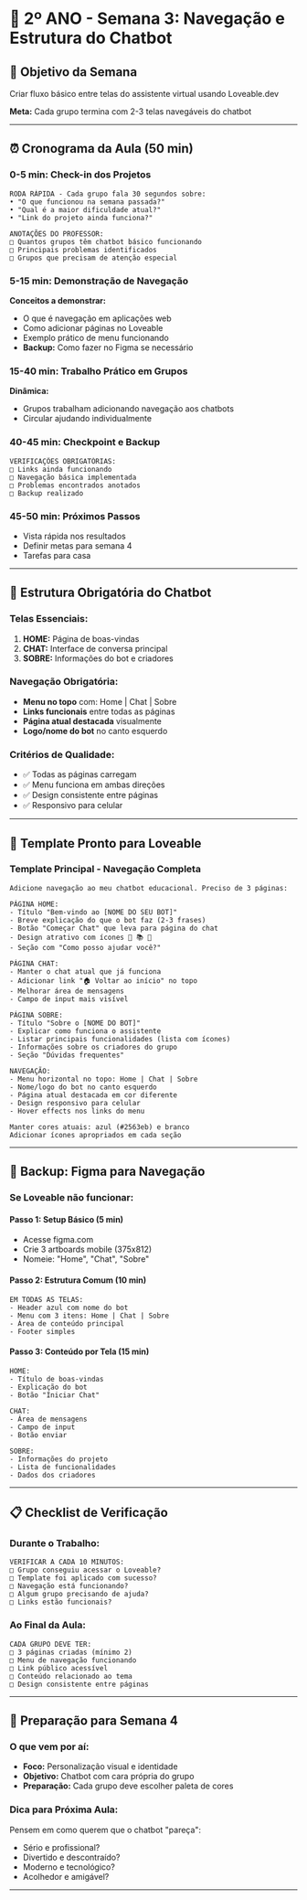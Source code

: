 # 🤖 2º ANO - Semana 3: Navegação e Estrutura do Chatbot

## 🎯 **Objetivo da Semana**
Criar fluxo básico entre telas do assistente virtual usando Loveable.dev

**Meta:** Cada grupo termina com 2-3 telas navegáveis do chatbot

---

## ⏰ **Cronograma da Aula (50 min)**

### **0-5 min: Check-in dos Projetos**
```
RODA RÁPIDA - Cada grupo fala 30 segundos sobre:
• "O que funcionou na semana passada?"
• "Qual é a maior dificuldade atual?"
• "Link do projeto ainda funciona?"

ANOTAÇÕES DO PROFESSOR:
□ Quantos grupos têm chatbot básico funcionando
□ Principais problemas identificados
□ Grupos que precisam de atenção especial
```

### **5-15 min: Demonstração de Navegação**
**Conceitos a demonstrar:**
- O que é navegação em aplicações web
- Como adicionar páginas no Loveable
- Exemplo prático de menu funcionando
- **Backup:** Como fazer no Figma se necessário

### **15-40 min: Trabalho Prático em Grupos**
**Dinâmica:**
- Grupos trabalham adicionando navegação aos chatbots
- Circular ajudando individualmente


### **40-45 min: Checkpoint e Backup**
```
VERIFICAÇÕES OBRIGATÓRIAS:
□ Links ainda funcionando
□ Navegação básica implementada
□ Problemas encontrados anotados
□ Backup realizado
```

### **45-50 min: Próximos Passos**
- Vista rápida nos resultados
- Definir metas para semana 4
- Tarefas para casa

---

## 🎯 **Estrutura Obrigatória do Chatbot**

### **Telas Essenciais:**
1. **HOME:** Página de boas-vindas
2. **CHAT:** Interface de conversa principal  
3. **SOBRE:** Informações do bot e criadores

### **Navegação Obrigatória:**
- **Menu no topo** com: Home | Chat | Sobre
- **Links funcionais** entre todas as páginas
- **Página atual destacada** visualmente
- **Logo/nome do bot** no canto esquerdo

### **Critérios de Qualidade:**
- ✅ Todas as páginas carregam
- ✅ Menu funciona em ambas direções
- ✅ Design consistente entre páginas
- ✅ Responsivo para celular

---

## 📝 **Template Pronto para Loveable**

### **Template Principal - Navegação Completa**
```
Adicione navegação ao meu chatbot educacional. Preciso de 3 páginas:

PÁGINA HOME:
- Título "Bem-vindo ao [NOME DO SEU BOT]"
- Breve explicação do que o bot faz (2-3 frases)
- Botão "Começar Chat" que leva para página do chat
- Design atrativo com ícones 🤖 📚 💬
- Seção com "Como posso ajudar você?"

PÁGINA CHAT:
- Manter o chat atual que já funciona
- Adicionar link "🏠 Voltar ao início" no topo
- Melhorar área de mensagens
- Campo de input mais visível

PÁGINA SOBRE:
- Título "Sobre o [NOME DO BOT]"
- Explicar como funciona o assistente
- Listar principais funcionalidades (lista com ícones)
- Informações sobre os criadores do grupo
- Seção "Dúvidas frequentes"

NAVEGAÇÃO:
- Menu horizontal no topo: Home | Chat | Sobre
- Nome/logo do bot no canto esquerdo
- Página atual destacada em cor diferente
- Design responsivo para celular
- Hover effects nos links do menu

Manter cores atuais: azul (#2563eb) e branco
Adicionar ícones apropriados em cada seção
```

---

## 🎨 **Backup: Figma para Navegação**

### **Se Loveable não funcionar:**

#### **Passo 1: Setup Básico (5 min)**
- Acesse figma.com
- Crie 3 artboards mobile (375x812)
- Nomeie: "Home", "Chat", "Sobre"

#### **Passo 2: Estrutura Comum (10 min)**
```
EM TODAS AS TELAS:
- Header azul com nome do bot
- Menu com 3 itens: Home | Chat | Sobre
- Área de conteúdo principal
- Footer simples
```

#### **Passo 3: Conteúdo por Tela (15 min)**
```
HOME:
- Título de boas-vindas
- Explicação do bot
- Botão "Iniciar Chat"

CHAT:
- Área de mensagens
- Campo de input
- Botão enviar

SOBRE:
- Informações do projeto  
- Lista de funcionalidades
- Dados dos criadores
```

---

## 📋 **Checklist de Verificação**

### **Durante o Trabalho:**
```
VERIFICAR A CADA 10 MINUTOS:
□ Grupo conseguiu acessar o Loveable?
□ Template foi aplicado com sucesso?
□ Navegação está funcionando?
□ Algum grupo precisando de ajuda?
□ Links estão funcionais?
```

### **Ao Final da Aula:**
```
CADA GRUPO DEVE TER:
□ 3 páginas criadas (mínimo 2)
□ Menu de navegação funcionando
□ Link público acessível
□ Conteúdo relacionado ao tema
□ Design consistente entre páginas
```

---


## 🎯 **Preparação para Semana 4**

### **O que vem por aí:**
- **Foco:** Personalização visual e identidade
- **Objetivo:** Chatbot com cara própria do grupo
- **Preparação:** Cada grupo deve escolher paleta de cores

### **Dica para Próxima Aula:**
Pensem em como querem que o chatbot "pareça":
- Sério e profissional?
- Divertido e descontraído? 
- Moderno e tecnológico?
- Acolhedor e amigável?

---
